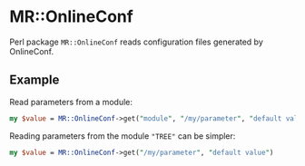 # MR::OnlineConf

Perl package `MR::OnlineConf` reads configuration files generated by OnlineConf.

## Example

Read parameters from a module:
```perl
my $value = MR::OnlineConf->get("module", "/my/parameter", "default value")
```

Reading parameters from the module `"TREE"` can be simpler:
```perl
my $value = MR::OnlineConf->get("/my/parameter", "default value")
```

